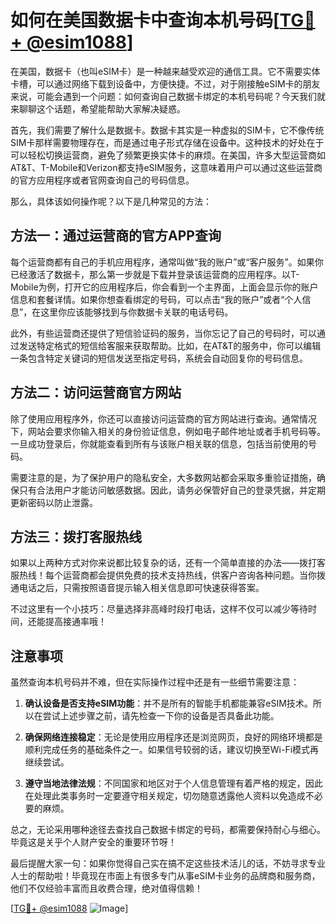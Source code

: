 # 如何在美国数据卡中查询本机号码[[TG💪+ @esim1088](https://t.me/s/esim1088)]

在美国，数据卡（也叫eSIM卡）是一种越来越受欢迎的通信工具。它不需要实体卡槽，可以通过网络下载到设备中，方便快捷。不过，对于刚接触eSIM卡的朋友来说，可能会遇到一个问题：如何查询自己数据卡绑定的本机号码呢？今天我们就来聊聊这个话题，希望能帮助大家解决疑惑。

首先，我们需要了解什么是数据卡。数据卡其实是一种虚拟的SIM卡，它不像传统SIM卡那样需要物理存在，而是通过电子形式存储在设备中。这种技术的好处在于可以轻松切换运营商，避免了频繁更换实体卡的麻烦。在美国，许多大型运营商如AT&T、T-Mobile和Verizon都支持eSIM服务，这意味着用户可以通过这些运营商的官方应用程序或者官网查询自己的号码信息。

那么，具体该如何操作呢？以下是几种常见的方法：

## 方法一：通过运营商的官方APP查询

每个运营商都有自己的手机应用程序，通常叫做“我的账户”或“客户服务”。如果你已经激活了数据卡，那么第一步就是下载并登录该运营商的应用程序。以T-Mobile为例，打开它的应用程序后，你会看到一个主界面，上面会显示你的账户信息和套餐详情。如果你想查看绑定的号码，可以点击“我的账户”或者“个人信息”，在这里你应该能够找到与你数据卡关联的电话号码。

此外，有些运营商还提供了短信验证码的服务，当你忘记了自己的号码时，可以通过发送特定格式的短信给客服来获取帮助。比如，在AT&T的服务中，你可以编辑一条包含特定关键词的短信发送至指定号码，系统会自动回复你的号码信息。

## 方法二：访问运营商官方网站

除了使用应用程序外，你还可以直接访问运营商的官方网站进行查询。通常情况下，网站会要求你输入相关的身份验证信息，例如电子邮件地址或者手机号码等。一旦成功登录后，你就能查看到所有与该账户相关联的信息，包括当前使用的号码。

需要注意的是，为了保护用户的隐私安全，大多数网站都会采取多重验证措施，确保只有合法用户才能访问敏感数据。因此，请务必保管好自己的登录凭据，并定期更新密码以防止泄露。

## 方法三：拨打客服热线

如果以上两种方式对你来说都比较复杂的话，还有一个简单直接的办法——拨打客服热线！每个运营商都会提供免费的技术支持热线，供客户咨询各种问题。当你拨通电话之后，只需按照语音提示输入相关信息即可快速获得答案。

不过这里有一个小技巧：尽量选择非高峰时段打电话，这样不仅可以减少等待时间，还能提高接通率哦！

## 注意事项

虽然查询本机号码并不难，但在实际操作过程中还是有一些细节需要注意：

1. **确认设备是否支持eSIM功能**：并不是所有的智能手机都能兼容eSIM技术。所以在尝试上述步骤之前，请先检查一下你的设备是否具备此功能。
   
2. **确保网络连接稳定**：无论是使用应用程序还是浏览网页，良好的网络环境都是顺利完成任务的基础条件之一。如果信号较弱的话，建议切换至Wi-Fi模式再继续尝试。

3. **遵守当地法律法规**：不同国家和地区对于个人信息管理有着严格的规定，因此在处理此类事务时一定要遵守相关规定，切勿随意透露他人资料以免造成不必要的麻烦。

总之，无论采用哪种途径去查找自己数据卡绑定的号码，都需要保持耐心与细心。毕竟这是关乎个人财产安全的重要环节呀！

最后提醒大家一句：如果你觉得自己实在搞不定这些技术活儿的话，不妨寻求专业人士的帮助啦！毕竟现在市面上有很多专门从事eSIM卡业务的品牌商和服务商，他们不仅经验丰富而且收费合理，绝对值得信赖！

[[TG💪+ @esim1088](https://t.me/s/esim1088) ![Image](https://i.postimg.cc/4NQfJmqS/Snipaste-2025-05-13-00-14-12.png)]